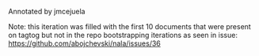 Annotated by jmcejuela

Note: this iteration was filled with the first 10 documents that were present on
tagtog but not in the repo bootstrapping iterations as seen in issue:
https://github.com/abojchevski/nala/issues/36
